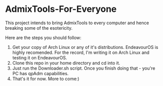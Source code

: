 # AdmixTools-For-Everyone
This project intends to bring AdmixTools to every computer and hence breaking some of the esotericity. 

Here are the steps you should follow:
1. Get your copy of Arch Linux or any of it's distributions. EndeavourOS is highly recomended. For the record, I'm writing it on Arch Linux and testing it on EndeavourOS.
2. Clone this repo in your home directory and cd into it.
3. Just run the Downloader.sh script. Once you finish doing that - you're PC has qpAdm capabilities.
4. That's it for now. More to come:)
